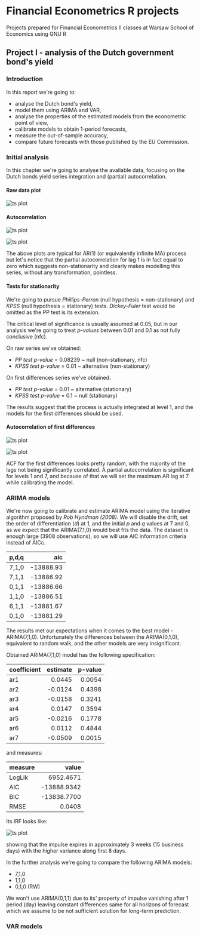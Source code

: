 # Financial Econometrics R projects

Projects prepared for Financial Econometrics II classes at Warsaw School of Economics using GNU R

## Project I - analysis of the Dutch government bond's yield

### Introduction

In this report we're going to:
- analyse the Dutch bond's yield,
- model them using ARIMA and VAR,
- analyse the properties of the estimated models from the econometric point of view,
- calibrate models to obtain 1-period forecasts,
- measure the out-of-sample accuracy,
- compare future forecasts with those published by the EU Commission.

### Initial analysis

In this chapter we're going to analyse the available data, focusing on the Dutch bonds yield series integration and 
(partial) autocorrelation. 

#### Raw data plot

![ts plot](https://github.com/jcierocki/financial-econometrics-R/blob/main/project1/output/ts.png)

#### Autocorrelation

![ts plot](https://github.com/jcierocki/financial-econometrics-R/blob/main/project1/output/acf.png)

![ts plot](https://github.com/jcierocki/financial-econometrics-R/blob/main/project1/output/pacf.png)

The above plots are typical for AR(1) (or equivalently infinite MA) process but let's notice that the partial autocorrelation 
for lag 1 is in fact equal to zero which suggests non-stationarity and clearly makes modelling this series, without any 
transformation, pointless.

#### Tests for stationarity

We're going to pursue *Phillips-Perron* (null hypothesis = non-stationary) and *KPSS* (null hypothesis = stationary) tests. *Dickey-Fuler* test would be omitted as the PP test
is its extension.

The critical level of significance is usually assumed at 0.05, but in our analysis we're going to treat *p-values* 
between 0.01 and 0.1 as not fully conclusive (nfc).

On raw series we've obtained:
- *PP test p-value* = 0.08239 ~ null (non-stationary, nfc)
- *KPSS test p-value* = 0.01 ~ alternative (non-stationary)

On first differences series we've obtained:
- *PP test p-value* = 0.01 ~ alternative (stationary)
- *KPSS test p-value* = 0.1 ~ null (stationary)

The results suggest that the process is actually integrated at level 1, and the models for the first differences should be used. 

#### Autocorrelation of first differences

![ts plot](https://github.com/jcierocki/financial-econometrics-R/blob/main/project1/output/acf_diff.png)

![ts plot](https://github.com/jcierocki/financial-econometrics-R/blob/main/project1/output/pacf_diff.png)

ACF for the first differences looks pretty random, with the majority of the lags not being significantly correlated. A partial 
autocorrelation is significant for levels 1 and 7, and because of that we will set the maximum AR lag at 7 while calibrating the model.

### ARIMA models

We're now going to calibrate and estimate ARIMA model using the iterative algorithm proposed by *Rob Hyndman (2008)*. We 
will disable the drift, set the order of differentiation (*d*) at 1, and the initial *p* and *q* values at 7 and 0, as we 
expect that the ARIMA(7,1,0) would best fits the data. The dataset is enough large (3908 observations), so we will use AIC 
information criteria instead of AICc.

| p,d,q |         aic|
|:------|-----------:|
| 7,1,0 |   -13888.93|
| 7,1,1 |   -13886.92|
| 0,1,1 |   -13886.66|
| 1,1,0 |   -13886.51|
| 6,1,1 |   -13881.67|
| 0,1,0 |   -13881.29|

The results met our expectations when it comes to the best model - ARIMA(7,1,0). Unfortunately the differences between the 
ARIMA(0,1,0), equivalent to random walk, and the other models are very insignificant.

Obtained ARIMA(7,1,0) model has the following specification:

|coefficient | estimate| p-value|
|:-----------|--------:|-------:|
|ar1         |   0.0445|  0.0054|
|ar2         |  -0.0124|  0.4398|
|ar3         |  -0.0158|  0.3241|
|ar4         |   0.0147|  0.3594|
|ar5         |  -0.0216|  0.1778|
|ar6         |   0.0112|  0.4844|
|ar7         |  -0.0509|  0.0015|

and measures:

|measure|       value|
|:------|-----------:|
|LogLik |   6952.4671|
|AIC    | -13888.9342|
|BIC    | -13838.7700|
|RMSE   |      0.0408|

Its IRF looks like:

![ts plot](https://github.com/jcierocki/financial-econometrics-R/blob/main/project1/output/arima_irf.png)

showing that the impulse expires in approximately 3 weeks (15 business days) with the higher variance along first 8 days.

In the further analysis we're going to compare the following ARIMA models:
- 7,1,0
- 1,1,0
- 0,1,0 (RW)

We won't use ARIMA(0,1,1) due to its' property of impulse vanishing after 1 period (day) leaving constant differences same 
for all horizons of forecast which we assume to be not sufficient solution for long-term prediction.

### VAR models

